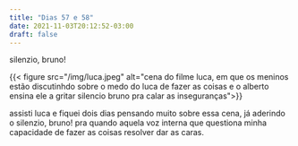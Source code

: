 ```yaml
---
title: "Dias 57 e 58"
date: 2021-11-03T20:12:52-03:00
draft: false
---
```


silenzio, bruno!

{{< figure src="/img/luca.jpeg" alt="cena do filme luca, em que os meninos estão discutinhdo sobre o medo do luca de fazer as coisas e o alberto ensina ele a gritar silencio bruno pra calar as inseguranças">}}

assisti luca e fiquei dois dias pensando muito sobre essa cena, já aderindo o silenzio, bruno! pra quando aquela voz interna que questiona minha capacidade de fazer as coisas resolver dar as caras.